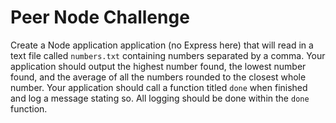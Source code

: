 # Peer Node Challenge

Create a Node application application (no Express here) that will read in a text file called `numbers.txt` containing numbers separated by a comma. Your application should output the highest number found, the lowest number found, and the average of all the numbers rounded to the closest whole number. Your application should call a function titled `done` when finished and log a message stating so. All logging should be done within the `done` function.
